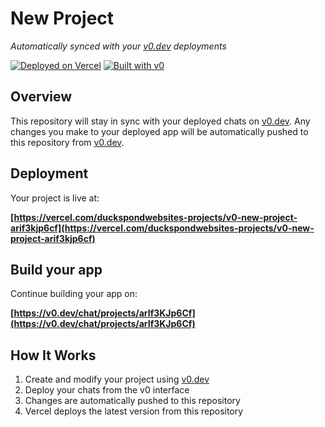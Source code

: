 # New Project

*Automatically synced with your [v0.dev](https://v0.dev) deployments*

[![Deployed on Vercel](https://img.shields.io/badge/Deployed%20on-Vercel-black?style=for-the-badge&logo=vercel)](https://vercel.com/duckspondwebsites-projects/v0-new-project-arif3kjp6cf)
[![Built with v0](https://img.shields.io/badge/Built%20with-v0.dev-black?style=for-the-badge)](https://v0.dev/chat/projects/arIf3KJp6Cf)

## Overview

This repository will stay in sync with your deployed chats on [v0.dev](https://v0.dev).
Any changes you make to your deployed app will be automatically pushed to this repository from [v0.dev](https://v0.dev).

## Deployment

Your project is live at:

**[https://vercel.com/duckspondwebsites-projects/v0-new-project-arif3kjp6cf](https://vercel.com/duckspondwebsites-projects/v0-new-project-arif3kjp6cf)**

## Build your app

Continue building your app on:

**[https://v0.dev/chat/projects/arIf3KJp6Cf](https://v0.dev/chat/projects/arIf3KJp6Cf)**

## How It Works

1. Create and modify your project using [v0.dev](https://v0.dev)
2. Deploy your chats from the v0 interface
3. Changes are automatically pushed to this repository
4. Vercel deploys the latest version from this repository
